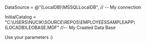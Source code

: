 DataSource = @"(LocalDB)\MSSQLLocalDB",  // -- My connection 


InitialCatalog = "C:\\USERS\\NUCIK\\SOURCE\\REPOS\\EMPLOYEESSAMPLEAPP\\(LOCADB)LEOBASE.MDF"   //-- My Craated Data Base

Use your parameters :)
                
                
